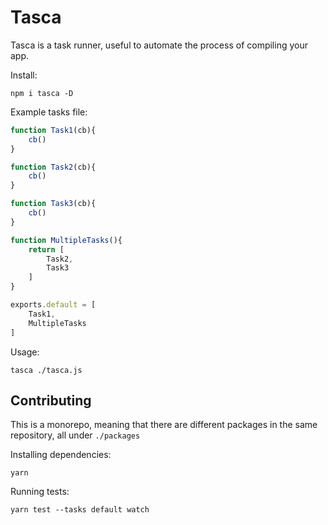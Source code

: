 # Tasca

Tasca is a task runner, useful to automate the process of compiling your app.

Install:
```shell
npm i tasca -D
```

Example tasks file:

```ts
function Task1(cb){
	cb()
}

function Task2(cb){
	cb()
}

function Task3(cb){
	cb()
}

function MultipleTasks(){
	return [
		Task2,
		Task3
	]
}

exports.default = [
	Task1,
	MultipleTasks
]
```

Usage:
```shell
tasca ./tasca.js
```

## Contributing

This is a monorepo, meaning that there are different packages in the same repository, all under `./packages`

Installing dependencies:
```shell
yarn
```

Running tests:
```shell
yarn test --tasks default watch
```
